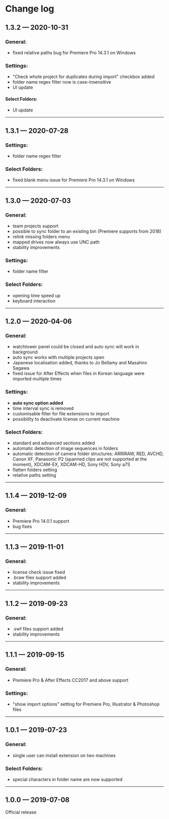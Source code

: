 # Change log

## 1.3.2 — 2020-10-31

### General:

* fixed relative paths bug for Premiere Pro 14.3.1 on Windows

### Settings:

* "Check whole project for duplicates during import" checkbox added
* folder name regex filter now is case-insensitive
* UI update

#### Select Folders:

* UI update

***

## 1.3.1 — 2020-07-28

### Settings:

* folder name regex filter

### Select Folders:

* fixed blank menu issue for Premiere Pro 14.3.1 on Windows

***

## 1.3.0 — 2020-07-03

### General:

* team projects support
* possible to sync folder to an existing bin (Premiere supports from 2018)&#x20;
* relink missing folders menu
* mapped drives now always use UNC path
* stability improvements

### Settings:

* folder name filter

### Select Folders:

* opening time speed up
* keyboard interaction

***

## 1.2.0 — 2020-04-06

### General:

* watchtower panel could be closed and auto sync will work in background
* auto sync works with multiple projects open
* Japanese localisation added, thanks to Jo Bellamy and Masahiro Sagawa
* fixed issue for After Effects when files in Korean language were imported multiple times

### Settings:

* **auto sync option added**
* time interval sync is removed
* customisable filter for file extensions to import
* possibility to deactivate license on current machine

### Select Folders:

* standard and advanced sections added
* automatic detection of image sequences in folders
* automatic detection of camera folder structures: ARRIRAW, RED, AVCHD, Canon XF, Panasonic P2 (spanned clips are not supported at the moment), XDCAM-EX, XDCAM-HD, Sony HDV, Sony a7S
* flatten folders setting
* relative paths setting

***

## 1.1.4 — 2019-12-09

### General:

* Premiere Pro 14.0.1 support
* bug fixes

***

## 1.1.3 — 2019-11-01

### General:

* license check issue fixed
* .braw files support added
* stability improvements

***

## 1.1.2 — 2019-09-23

### General:

* .swf files support added
* stability improvements

***

## 1.1.1 — 2019-09-15

### General:

* Premiere Pro & After Effects CC2017 and above support

### Settings:

* "show import options" setting for Premiere Pro, Illustrator & Photoshop files

***

## 1.0.1 — 2019-07-23

### General:

* single user can install extension on two machines

### Select Folders:

* special characters in folder name are now supported

***

## 1.0.0 — 2019-07-08

Official release

